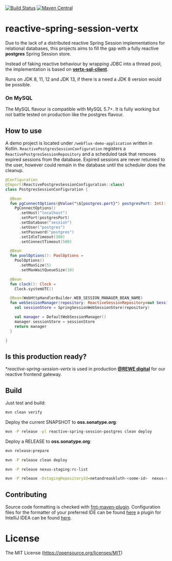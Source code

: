 [![Build Status](https://travis-ci.org/AndreasKl/reactive-spring-session-vertx.svg?branch=master)](https://travis-ci.org/AndreasKl/reactive-spring-session-vertx) 
[![Maven Central](https://img.shields.io/maven-central/v/net.andreaskluth/reactive-spring-session-postgres.svg?label=Maven%20Central)](https://search.maven.org/search?q=g:%22net.andreaskluth%22%20AND%20a:%22reactive-spring-session-postgres%22)
# reactive-spring-session-vertx

Due to the lack of a distributed reactive Spring Session implementations for relational databases,
this projects aims to fill the gap with a fully reactive **postgres** Spring Session store.

Instead of faking reactive behaviour by wrapping JDBC into a thread pool,
the implementation is based on **[vertx-sql-client](https://github.com/eclipse-vertx/vertx-sql-client)**.

Runs on JDK 8, 11, 12 and JDK 13, if there is a need a JDK 8 version would be possible.

### On MySQL
The MySQL flavour is compatible with MySQL 5.7+. It is fully working but not battle tested on production like the postgres flavour.

## How to use
A demo project is located under `/webflux-demo-application` written in Kotlin.
`ReactivePostgresSessionConfiguration` registers a `ReactivePostgresSessionRepository` 
and a scheduled task that removes expired sessions from the database. Expired sessions
are never returned to the user, however could remain in the database until the scheduler
does the cleanup.

```kotlin
@Configuration
@Import(ReactivePostgresSessionConfiguration::class)
class PostgresSessionConfiguration {

  @Bean
  fun pgConnectOptions(@Value("\${postgres.port}") postgresPort: Int): PgConnectOptions =
    PgConnectOptions()
      .setHost("localhost")
      .setPort(postgresPort)
      .setDatabase("session")
      .setUser("postgres")
      .setPassword("postgres")
      .setIdleTimeout(300)
      .setConnectTimeout(500)

  @Bean
  fun poolOptions(): PoolOptions =
    PoolOptions()
      .setMaxSize(5)
      .setMaxWaitQueueSize(10)

  @Bean
  fun clock(): Clock =
    Clock.systemUTC()

  @Bean(WebHttpHandlerBuilder.WEB_SESSION_MANAGER_BEAN_NAME)
  fun webSessionManager(repository: ReactiveSessionRepository<out Session>): WebSessionManager {
    val sessionStore = SpringSessionWebSessionStore(repository)

    val manager = DefaultWebSessionManager()
    manager.sessionStore = sessionStore
    return manager
  }

}
```

## Is this production ready?
**reactive-spring-session-vertx* is used in production **[@REWE digital](https://www.rewe-digital.com/)** for our reactive frontend gateway.

## Build

Just test and build:
```bash
mvn clean verify
```

Deploy the current SNAPSHOT to **oss.sonatype.org**:
```bash
mvn -P release -pl reactive-spring-session-postgres clean deploy
```

Deploy a RELEASE to **oss.sonatype.org**:
```bash
mvn release:prepare

mvn -P release clean deploy

mvn -P release nexus-staging:rc-list

mvn -P release -DstagingRepositoryId=netandreaskluth-<some-id>  nexus-staging:release
```

## Contributing
Source code formatting is checked with [fmt-maven-plugin](https://github.com/coveooss/fmt-maven-plugin). Configuration files for the formatter of your preferred IDE can be found [here](https://github.com/google/styleguide) a plugin for IntelliJ IDEA can be found [here](https://plugins.jetbrains.com/plugin/8527-google-java-format).

# License 
The MIT License (https://opensource.org/licenses/MIT)
